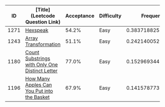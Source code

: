 |ID|[Title](Leetcode Question Link)|Acceptance|Difficulty|Frequency|
|----|-----|----|---|---|
|1271|[Hexspeak]( https://leetcode.com/problems/hexspeak)|54.2%|Easy|0.3837188253364694|
|1243|[Array Transformation]( https://leetcode.com/problems/array-transformation)|51.1%|Easy|0.2421400520048648|
|1180|[Count Substrings with Only One Distinct Letter]( https://leetcode.com/problems/count-substrings-with-only-one-distinct-letter)|77.0%|Easy|0.1529693447814272|
|1196|[How Many Apples Can You Put into the Basket]( https://leetcode.com/problems/how-many-apples-can-you-put-into-the-basket)|67.9%|Easy|0.1415787733316046|
